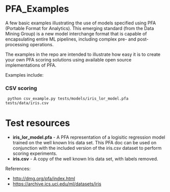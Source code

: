 # PFA_Examples
A few basic examples illustrating the use of models specified using PFA (Portable Format for Analytics). This emerging standard (from the Data Mining Group) is a new model interchange format that is capable of encapsulating entire ML pipelines, including complex pre- and post- processing operations.

The examples in the repo are intended to illustrate how easy it is to create your own PFA scoring solutions using available open source implementations of PFA. 

Examples include:

### CSV scoring
     python csv_example.py tests/models/iris_lor_model.pfa tests/data/iris.csv
     
# Test resources
* **iris_lor_model.pfa** - A PFA representation of a logisitic regression model trained on the well known Iris data set. This PFA doc can be used on conjunction with the included version of the iris.csv dataset to perform scoring experiments.
* **iris.csv** - A copy of the well known Iris data set, with labels removed.

References:
* http://dmg.org/pfa/index.html
* https://archive.ics.uci.edu/ml/datasets/iris
